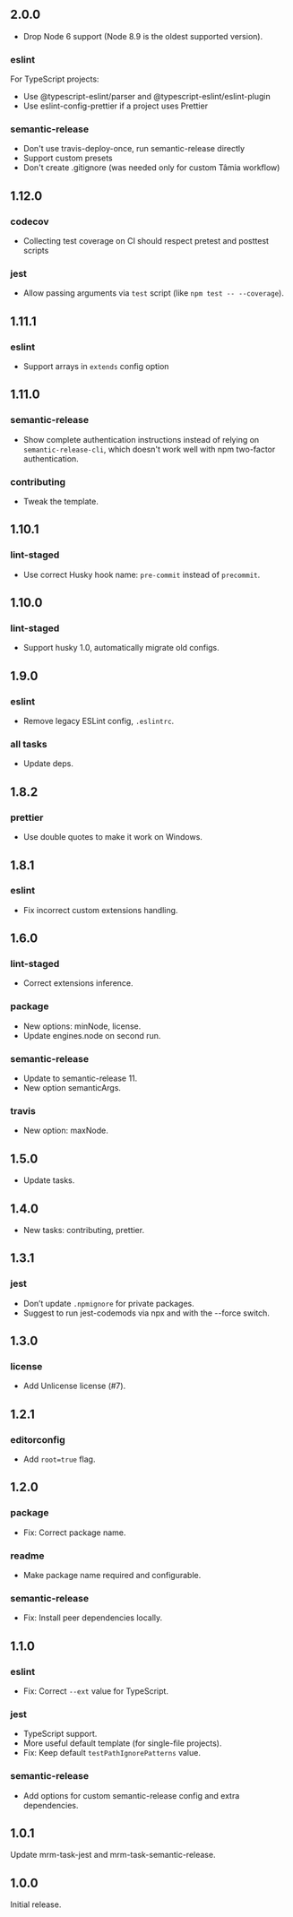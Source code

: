 ## 2.0.0

- Drop Node 6 support (Node 8.9 is the oldest supported version).

### eslint

For TypeScript projects:

- Use @typescript-eslint/parser and @typescript-eslint/eslint-plugin
- Use eslint-config-prettier if a project uses Prettier

### semantic-release

- Don't use travis-deploy-once, run semantic-release directly
- Support custom presets
- Don't create .gitignore (was needed only for custom Tâmia workflow)

## 1.12.0

### codecov

- Collecting test coverage on CI should respect pretest and posttest scripts

### jest

- Allow passing arguments via `test` script (like `npm test -- --coverage`).

## 1.11.1

### eslint

- Support arrays in `extends` config option

## 1.11.0

### semantic-release

- Show complete authentication instructions instead of relying on `semantic-release-cli`, which doesn't work well with npm two-factor authentication.

### contributing

- Tweak the template.

## 1.10.1

### lint-staged

- Use correct Husky hook name: `pre-commit` instead of `precommit`.

## 1.10.0

### lint-staged

- Support husky 1.0, automatically migrate old configs.

## 1.9.0

### eslint

- Remove legacy ESLint config, `.eslintrc`.

### all tasks

- Update deps.

## 1.8.2

### prettier

- Use double quotes to make it work on Windows.

## 1.8.1

### eslint

- Fix incorrect custom extensions handling.

## 1.6.0

### lint-staged

- Correct extensions inference.

### package

- New options: minNode, license.
- Update engines.node on second run.

### semantic-release

- Update to semantic-release 11.
- New option semanticArgs.

### travis

- New option: maxNode.

## 1.5.0

- Update tasks.

## 1.4.0

- New tasks: contributing, prettier.

## 1.3.1

### jest

- Don’t update `.npmignore` for private packages.
- Suggest to run jest-codemods via npx and with the --force switch.

## 1.3.0

### license

- Add Unlicense license (#7).

## 1.2.1

### editorconfig

- Add `root=true` flag.

## 1.2.0

### package

- Fix: Correct package name.

### readme

- Make package name required and configurable.

### semantic-release

- Fix: Install peer dependencies locally.

## 1.1.0

### eslint

- Fix: Correct `--ext` value for TypeScript.

### jest

- TypeScript support.
- More useful default template (for single-file projects).
- Fix: Keep default `testPathIgnorePatterns` value.

### semantic-release

- Add options for custom semantic-release config and extra dependencies.

## 1.0.1

Update mrm-task-jest and mrm-task-semantic-release.

## 1.0.0

Initial release.
